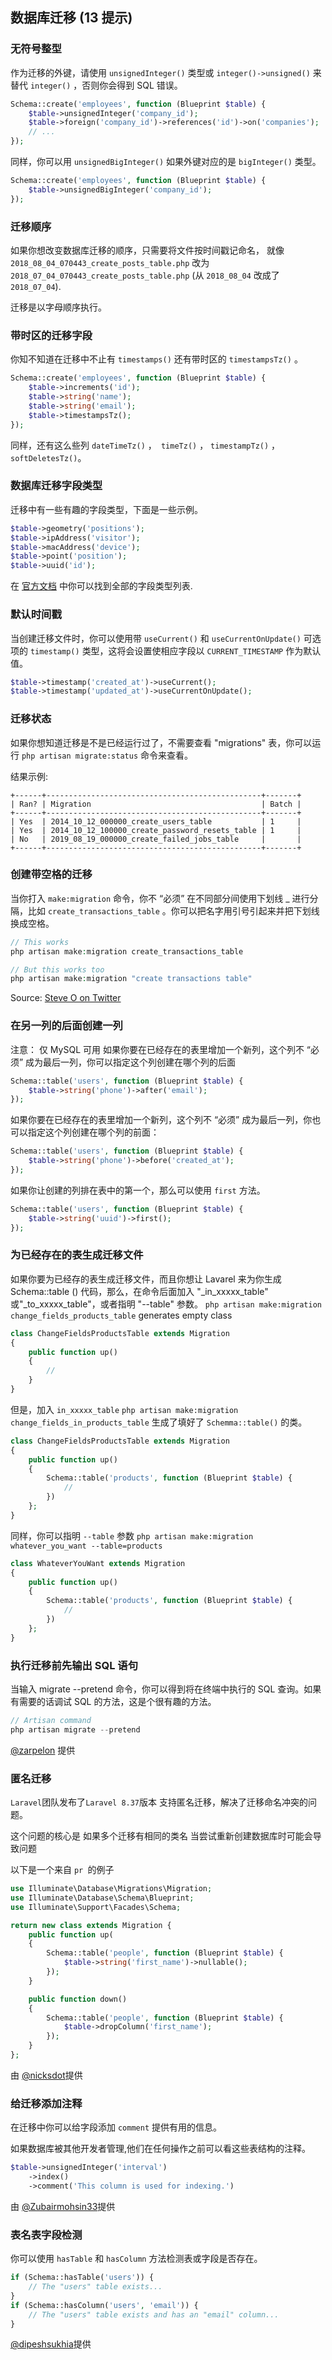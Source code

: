 ## 数据库迁移 (13 提示)


### 无符号整型

作为迁移的外键，请使用 `unsignedInteger()`  类型或 `integer()->unsigned()` 来替代 `integer()` ，否则你会得到 SQL 错误。

```php
Schema::create('employees', function (Blueprint $table) {
    $table->unsignedInteger('company_id');
    $table->foreign('company_id')->references('id')->on('companies');
    // ...
});
```

同样，你可以用 `unsignedBigInteger()` 如果外键对应的是 `bigInteger()` 类型。

```php
Schema::create('employees', function (Blueprint $table) {
    $table->unsignedBigInteger('company_id');
});
```

### 迁移顺序

如果你想改变数据库迁移的顺序，只需要将文件按时间戳记命名， 就像 `2018_08_04_070443_create_posts_table.php` 改为 `2018_07_04_070443_create_posts_table.php` (从 `2018_08_04` 改成了 `2018_07_04`).

迁移是以字母顺序执行。

### 带时区的迁移字段

你知不知道在迁移中不止有 `timestamps()` 还有带时区的 `timestampsTz()` 。

```php
Schema::create('employees', function (Blueprint $table) {
    $table->increments('id');
    $table->string('name');
    $table->string('email');
    $table->timestampsTz();
});
```

同样，还有这么些列 `dateTimeTz()` ，` timeTz()` ， `timestampTz()` ， `softDeletesTz()`。

### 数据库迁移字段类型

迁移中有一些有趣的字段类型，下面是一些示例。

```php
$table->geometry('positions');
$table->ipAddress('visitor');
$table->macAddress('device');
$table->point('position');
$table->uuid('id');
```

在 [官方文档](https://laravel.com/docs/master/migrations#creating-columns) 中你可以找到全部的字段类型列表.

### 默认时间戳

当创建迁移文件时，你可以使用带
`useCurrent()` 和 `useCurrentOnUpdate()` 可选项的 `timestamp()` 类型，这将会设置使相应字段以 `CURRENT_TIMESTAMP` 作为默认值。

```php
$table->timestamp('created_at')->useCurrent();
$table->timestamp('updated_at')->useCurrentOnUpdate();
```

### 迁移状态

如果你想知道迁移是不是已经运行过了，不需要查看 "migrations" 表，你可以运行 `php artisan migrate:status` 命令来查看。

结果示例:

```
+------+------------------------------------------------+-------+
| Ran? | Migration                                      | Batch |
+------+------------------------------------------------+-------+
| Yes  | 2014_10_12_000000_create_users_table           | 1     |
| Yes  | 2014_10_12_100000_create_password_resets_table | 1     |
| No   | 2019_08_19_000000_create_failed_jobs_table     |       |
+------+------------------------------------------------+-------+
```

### 创建带空格的迁移

当你打入 `make:migration` 命令，你不 “必须” 在不同部分间使用下划线 _ 进行分隔，比如 `create_transactions_table` 。你可以把名字用引号引起来并把下划线换成空格。

```php
// This works
php artisan make:migration create_transactions_table

// But this works too
php artisan make:migration "create transactions table"
```

Source: [Steve O on Twitter](https://twitter.com/stephenoldham/status/1353647972991578120)

### 在另一列的后面创建一列

注意： 仅 MySQL 可用
如果你要在已经存在的表里增加一个新列，这个列不 “必须” 成为最后一列，你可以指定这个列创建在哪个列的后面

```php
Schema::table('users', function (Blueprint $table) {
    $table->string('phone')->after('email');
});
```

如果你要在已经存在的表里增加一个新列，这个列不 “必须” 成为最后一列，你也可以指定这个列创建在哪个列的前面：

```php
Schema::table('users', function (Blueprint $table) {
    $table->string('phone')->before('created_at');
});
```

如果你让创建的列排在表中的第一个，那么可以使用 `first` 方法。

```php
Schema::table('users', function (Blueprint $table) {
    $table->string('uuid')->first();
});
```

### 为已经存在的表生成迁移文件

如果你要为已经存的表生成迁移文件，而且你想让 Lavarel 来为你生成 Schema::table ()  代码，那么，在命令后面加入  "_in_xxxxx_table" 或"_to_xxxxx_table"，或者指明 "--table" 参数。
`php artisan make:migration change_fields_products_table` generates empty class

```php
class ChangeFieldsProductsTable extends Migration
{
    public function up()
    {
        //
    }
}
```

但是，加入 `in_xxxxx_table` `php artisan make:migration change_fields_in_products_table` 生成了填好了 `Schemma::table()` 的类。

```php
class ChangeFieldsProductsTable extends Migration
{
    public function up()
    {
        Schema::table('products', function (Blueprint $table) {
            //
        })
    };
}
```

同样，你可以指明 `--table` 参数 `php artisan make:migration whatever_you_want --table=products`

```php
class WhateverYouWant extends Migration
{
    public function up()
    {
        Schema::table('products', function (Blueprint $table) {
            //
        })
    };
}
```

### 执行迁移前先输出 SQL 语句

当输入 migrate --pretend 命令，你可以得到将在终端中执行的 SQL 查询。如果有需要的话调试 SQL 的方法，这是个很有趣的方法。

```php
// Artisan command
php artisan migrate --pretend
```

 [@zarpelon](https://github.com/zarpelon) 提供

### 匿名迁移

`Laravel`团队发布了`Laravel 8.37`版本 支持匿名迁移，解决了迁移命名冲突的问题。

这个问题的核心是 如果多个迁移有相同的类名 当尝试重新创建数据库时可能会导致问题

以下是一个来自 `pr `的例子

```php
use Illuminate\Database\Migrations\Migration;
use Illuminate\Database\Schema\Blueprint;
use Illuminate\Support\Facades\Schema;

return new class extends Migration {
    public function up(
    {
        Schema::table('people', function (Blueprint $table) {
            $table->string('first_name')->nullable();
        });
    }

    public function down()
    {
        Schema::table('people', function (Blueprint $table) {
            $table->dropColumn('first_name');
        });
    }
};
```

由 [@nicksdot](https://twitter.com/nicksdot/status/1432340806275198978)提供

### 给迁移添加注释

在迁移中你可以给字段添加 `comment` 提供有用的信息。

如果数据库被其他开发者管理,他们在任何操作之前可以看这些表结构的注释。

```php
$table->unsignedInteger('interval')
    ->index()
    ->comment('This column is used for indexing.')   
```

由 [@Zubairmohsin33](https://twitter.com/Zubairmohsin33/status/1442345998790107137)提供

### 表名表字段检测

你可以使用 `hasTable` 和 `hasColumn` 方法检测表或字段是否存在。

```php
if (Schema::hasTable('users')) {
    // The "users" table exists...
}
if (Schema::hasColumn('users', 'email')) {
    // The "users" table exists and has an "email" column...
}
```

 [@dipeshsukhia](https://github.com/dipeshsukhia)提供

